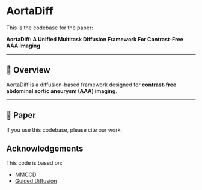 # AortaDiff

This is the codebase for the paper:

**AortaDiff: A Unified Multitask Diffusion Framework For Contrast-Free AAA Imaging**

---

## 📌 Overview
AortaDiff is a diffusion-based framework designed for **contrast-free abdominal aortic aneurysm (AAA) imaging**.  


---

## 📖 Paper
If you use this codebase, please cite our work:

## Acknowledgements
This code is based on:  
- [MMCCD](https://github.com/ZiyunLiang/MMCCD)  
- [Guided Diffusion](https://github.com/openai/guided-diffusion/tree/main/guided_diffusion)  